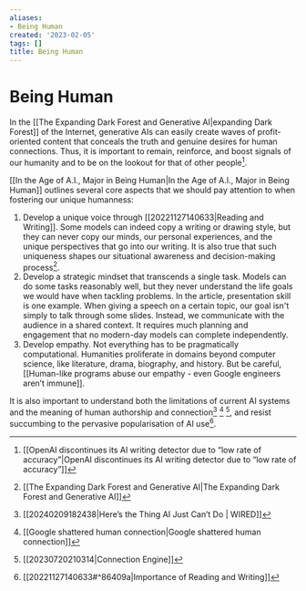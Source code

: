 ```yaml
---
aliases:
- Being Human
created: '2023-02-05'
tags: []
title: Being Human
---
```


# Being Human

In the [[The Expanding Dark Forest and Generative AI|expanding Dark Forest]] of the Internet, generative AIs can easily create waves of profit-oriented content that conceals the truth and genuine desires for human connections. Thus, it is important to remain, reinforce, and boost signals of our humanity and to be on the lookout for that of other people[^1].

[[In the Age of A.I., Major in Being Human|In the Age of A.I., Major in Being Human]] outlines several core aspects that we should pay attention to when fostering our unique humanness:

1. Develop a unique voice through [[20221127140633|Reading and Writing]]. Some models can indeed copy a writing or drawing style, but they can never copy our minds, our personal experiences, and the unique perspectives that go into our writing. It is also true that such uniqueness shapes our situational awareness and decision-making process[^2].
2. Develop a strategic mindset that transcends a single task. Models can do some tasks reasonably well, but they never understand the life goals we would have when tackling problems. In the article, presentation skill is one example. When giving a speech on a certain topic, our goal isn't simply to talk through some slides. Instead, we communicate with the audience in a shared context. It requires much planning and engagement that no modern-day models can complete independently.
3. Develop empathy. Not everything has to be pragmatically computational. Humanities proliferate in domains beyond computer science, like literature, drama, biography, and history. But be careful, [[Human-like programs abuse our empathy - even Google engineers aren’t immune]].

It is also important to understand both the limitations of current AI systems and the meaning of human authorship and connection[^3] [^4] [^5], and resist succumbing to the pervasive popularisation of AI use[^6].

[^1]:[[OpenAI discontinues its AI writing detector due to “low rate of accuracy”|OpenAI discontinues its AI writing detector due to “low rate of accuracy”]]
[^2]: [[The Expanding Dark Forest and Generative AI|The Expanding Dark Forest and Generative AI]]
[^3]: [[20240209182438|Here’s the Thing AI Just Can’t Do | WIRED]]
[^4]: [[Google shattered human connection|Google shattered human connection]]
[^5]: [[20230720210314|Connection Engine]]
[^6]: [[20221127140633#^86409a|Importance of Reading and Writing]]